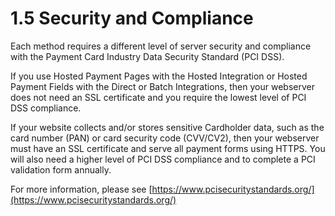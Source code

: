 # 1.5 Security and Compliance

Each method requires a different level of server security and compliance with the Payment Card Industry Data Security Standard \(PCI DSS\).

If you use Hosted Payment Pages with the Hosted Integration or Hosted Payment Fields with the Direct or Batch Integrations, then your webserver does not need an SSL certificate and you require the lowest level of PCI DSS compliance.

If your website collects and/or stores sensitive Cardholder data, such as the card number \(PAN\) or card security code \(CVV/CV2\), then your webserver must have an SSL certificate and serve all payment forms using HTTPS. You will also need a higher level of PCI DSS compliance and to complete a PCI validation form annually.

For more information, please see [https://www.pcisecuritystandards.org/](https://www.pcisecuritystandards.org/)

